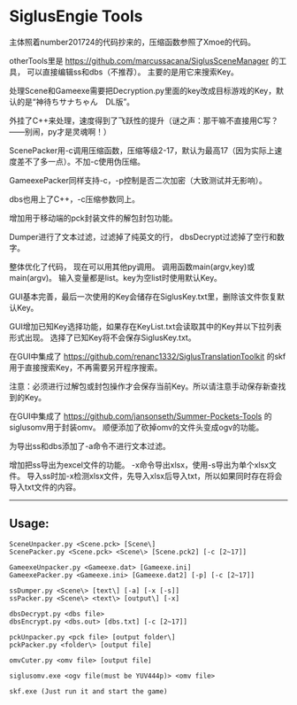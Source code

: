 # SiglusEngie Tools

主体照着number201724的代码抄来的，压缩函数参照了Xmoe的代码。

otherTools里是 https://github.com/marcussacana/SiglusSceneManager 的工具，
可以直接编辑ss和dbs（不推荐）。
主要的是用它来搜索Key。

处理Scene和Gameexe需要把Decryption.py里面的key改成目标游戏的Key，默认的是“神待ちサナちゃん　DL版”。

外挂了C++来处理，速度得到了飞跃性的提升（谜之声：那干嘛不直接用C写？——别闹，py才是灵魂啊！）

ScenePacker用-c调用压缩函数，压缩等级2-17，默认为最高17（因为实际上速度差不了多一点）。不加-c使用伪压缩。

GameexePacker同样支持-c，-p控制是否二次加密（大致测试并无影响）。

dbs也用上了C++，-c压缩参数同上。

增加用于移动端的pck封装文件的解包封包功能。

Dumper进行了文本过滤，过滤掉了纯英文的行，
dbsDecrypt过滤掉了空行和数字。

整体优化了代码， 现在可以用其他py调用。
调用函数main(argv,key)或main(argv)。
输入变量都是list。key为空list时使用默认Key。

GUI基本完善，最后一次使用的Key会储存在SiglusKey.txt里，删除该文件恢复默认Key。

GUI增加已知Key选择功能，如果存在KeyList.txt会读取其中的Key并以下拉列表形式出现。
选择了已知Key将不会保存SiglusKey.txt。

在GUI中集成了 https://github.com/renanc1332/SiglusTranslationToolkit 的skf用于直接搜索Key，不再需要另开程序搜索。

注意：必须进行过解包或封包操作才会保存当前Key。所以请注意手动保存新查找到的Key。

在GUI中集成了 https://github.com/jansonseth/Summer-Pockets-Tools 的siglusomv用于封装omv。
顺便添加了砍掉omv的文件头变成ogv的功能。

为导出ss和dbs添加了-a命令不进行文本过滤。

增加把ss导出为excel文件的功能。
-x命令导出xlsx，使用-s导出为单个xlsx文件。
导入ss时加-x检测xlsx文件，先导入xlsx后导入txt，所以如果同时存在将会导入txt文件的内容。


***
## Usage:
```
SceneUnpacker.py <Scene.pck> [Scene\]
ScenePacker.py <Scene.pck> <Scene\> [Scene.pck2] [-c [2~17]]

GameexeUnpacker.py <Gameexe.dat> [Gameexe.ini]
GameexePacker.py <Gameexe.ini> [Gameexe.dat2] [-p] [-c [2~17]]

ssDumper.py <Scene\> [text\] [-a] [-x [-s]]
ssPacker.py <Scene\> <text\> [output\] [-x]

dbsDecrypt.py <dbs file>
dbsEncrypt.py <dbs.out> [dbs.txt] [-c [2~17]]

pckUnpacker.py <pck file> [output folder\]
pckPacker.py <folder\> [output file]

omvCuter.py <omv file> [output file]

siglusomv.exe <ogv file(must be YUV444p)> <omv file>

skf.exe (Just run it and start the game)
```
